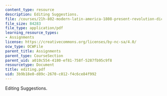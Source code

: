 ```yaml
---
content_type: resource
description: Editing Suggestions.
file: /courses/21h-802-modern-latin-america-1808-present-revolution-dictatorship-democracy-spring-2005/3b9b18e0d89c2670c012f4c6ce84f992_editing.pdf
file_size: 84283
file_type: application/pdf
learning_resource_types:
- Assignments
license: https://creativecommons.org/licenses/by-nc-sa/4.0/
ocw_type: OCWFile
parent_title: Assignments
parent_type: CourseSection
parent_uid: a010c554-4180-ef81-758f-5287fb95c9f8
resourcetype: Document
title: editing.pdf
uid: 3b9b18e0-d89c-2670-c012-f4c6ce84f992
---
```

Editing Suggestions.